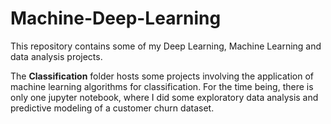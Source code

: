 # Machine-Deep-Learning
This repository contains some of my Deep Learning, Machine Learning and data analysis projects.

The **Classification** folder hosts some projects involving the application of machine learning algorithms for classification. For the time being, there is only one jupyter notebook, where I did some exploratory data analysis and predictive modeling of a customer churn dataset.

